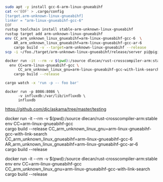 



```sh
sudo apt -y install gcc-6-arm-linux-gnueabihf
cat <<'EOF' > .cargo/config
[target.arm-unknown-linux-gnueabihf]
linker = "arm-linux-gnueabihf-gcc-6"
EOF
rustup toolchain install stable-arm-unknown-linux-gnueabihf
rustup target add arm-unknown-linux-gnueabihf
env CC_arm_unknown_linux_gnueabihf=arm-linux-gnueabihf-gcc-6  \
    AR_arm_unknown_linux_gnueabihf=arm-linux-gnueabihf-gcc-ar-6
    cargo build -v --target=arm-unknown-linux-gnueabihf --release
scp -i ~/foo./target/arm-unknown-linux-gnueabihf/release/server pi@pigi.local:/home/pi/ 
```

```sh
docker run -it --rm -v $(pwd):/source dlecan/rust-crosscompiler-arm:stable \
  env CC=arm-linux-gnueabihf-gcc \
      CC_arm_unknown_linux_gnu=arm-linux-gnueabihf-gcc-with-link-search \
    cargo build --release
```

```sh
cargo watch -x 'run -p -- foo bar'
```

```
docker run -p 8086:8086 \
      -v influxdb:/var/lib/influxdb \
      influxdb
```

https://github.com/djc/askama/tree/master/testing


docker run -it --rm -v $(pwd):/source dlecan/rust-crosscompiler-arm:stable \
  env CC=arm-linux-gnueabihf-gcc \
  cargo build --release
      CC_arm_unknown_linux_gnu=arm-linux-gnueabihf-gcc-with-link-search \
      CC_arm_unknown_linux_gnueabihf=arm-linux-gnueabihf-gcc-6 \
      AR_arm_unknown_linux_gnueabihf=arm-linux-gnueabihf-gcc-ar-6 \
      cargo build --release

 docker run -it --rm -v $(pwd):/source dlecan/rust-crosscompiler-arm:stable \
  env env CC=arm-linux-gnueabihf-gcc \
      CC_arm_unknown_linux_gnu=arm-linux-gnueabihf-gcc-with-link-search \
  cargo build --release